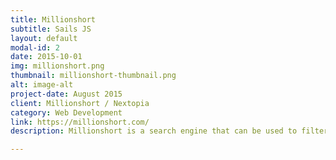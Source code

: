 ```yaml
---
title: Millionshort
subtitle: Sails JS
layout: default
modal-id: 2
date: 2015-10-01
img: millionshort.png
thumbnail: millionshort-thumbnail.png
alt: image-alt
project-date: August 2015
client: Millionshort / Nextopia
category: Web Development
link: https://millionshort.com/
description: Millionshort is a search engine that can be used to filter out the top ranked domains from search results. While working on this project, Scott used a variety of Node JS and NoSQL tools including Sails JS, Jade, MongoDB, Redis, and various NPM modules.

---
```

